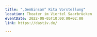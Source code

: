 ```yaml
---
title: "„GemEinsam“ Kita Vorstellung"
location: Theater im Viertel Saarbrücken
eventDate: 2022-08-05T10:00:00+02:00
link: https://dastiv.de/

---
```

